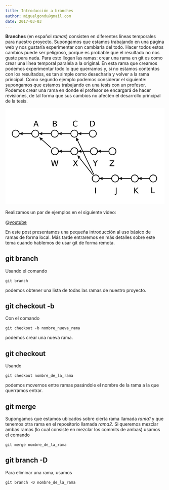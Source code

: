 ```yaml
---
title: Introducción a branches
author: miguelgondu@gmail.com
date: 2017-03-03
---
```


**Branches** (en español *ramas*) consisten en diferentes líneas temporales para
nuestro proyecto. Supongamos que estamos trabajando en una página web y nos
gustaría experimentar con cambiarla del todo. Hacer todos estos cambios puede
ser peligroso, porque es probable que el resultado no nos guste para nada. Para
esto llegan las ramas: crear una rama en git es como crear una línea temporal
paralela a la original. En esta rama que creamos podemos experimentar todo lo
que querramos y, si no estamos contentos con los resultados, es tan simple como
desecharla y volver a la rama principal. Como segundo ejemplo podemos
considerar el siguiente: supongamos que estamos trabajando en una tesis con un
profesor. Podemos crear una rama en donde el profesor se encargará de hacer
revisiones, de tal forma que sus cambios no afecten el desarrollo principal de
la tesis.

![Imagen con branches](cover.png)

Realizamos un par de ejemplos en el siguiente video:

@[youtube](pUyMtSHBuv4)

En este post presentamos una pequeña introducción al uso básico de ramas de
forma local. Más tarde entraremos en más detalles sobre este tema cuando
hablemos de usar git de forma remota.

## git branch

Usando el comando

```
git branch
```

podemos obtener una lista de todas las ramas de nuestro proyecto.

## git checkout -b

Con el comando

```
git checkout -b nombre_nueva_rama
```

podemos crear una nueva rama.

## git checkout

Usando

```
git checkout nombre_de_la_rama
```

podemos movernos entre ramas pasándole el nombre de la rama a la que querramos
entrar.

## git merge

Supongamos que estamos ubicados sobre cierta rama llamada *rama1* y que tenemos
otra rama en el repositorio llamada *rama2*. Si queremos mezclar ambas ramas
(lo cual consiste en mezclar los commits de ambas) usamos el comando

```
git merge nombre_de_la_rama
```

## git branch -D

Para eliminar una rama, usamos

```
git branch -D nombre_de_la_rama
```
